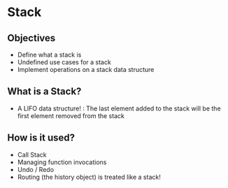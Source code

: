 # Stack
## Objectives
- Define what a stack is
- Undefined use cases for a stack
- Implement operations on a stack data structure

## What is a Stack?
- A LIFO data structure! : The last element added to the stack will be the first element removed from the stack

## How is it used?
- Call Stack
- Managing function invocations
- Undo / Redo
- Routing (the history object) is treated like a stack!